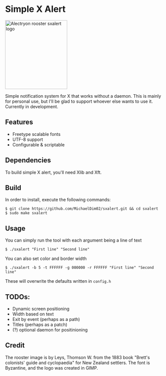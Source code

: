 # Simple X Alert 
<img src="https://mcdim.xyz/projects/sxalert/alectryon.png" alt="Alectryon rooster sxalert logo" style="height: 222px; width:200px;"/>

Simple notification system for X that works without a daemon. This is mainly for personal use, but I'll be glad to support whoever else wants to use it. Currently in development.

## Features
+ Freetype scalable fonts
+ UTF-8 support
+ Configurable & scriptable

## Dependencies
To build simple X alert, you'll need Xlib and Xft.

## Build
In order to install, execute the following commands:
```
$ git clone https://github.com/MichaelDim02/sxalert.git && cd sxalert
$ sudo make sxalert
```

## Usage
You can simply run the tool with each argument being a line of text
```
$ ./sxalert "First line" "Second line"
```
You can also set color and border width
```
$ ./sxalert -b 5 -t FFFFFF -g 000000 -r FFFFFF "First line" "Second line"
```
These will overwrite the defaults written in `config.h`

## TODOs:
+ Dynamic screen positioning
+ Width based on text
+ Exit by event (perhaps as a path)
+ Titles (perhaps as a patch)
+ (?) optional daemon for positinioning

## Credit
The rooster image is by Leys, Thomson W. from the 1883 book "Brett's colonists' guide and cyclopaedia" for New Zealand settlers. The font is Byzantine, and the logo was created in GIMP.
